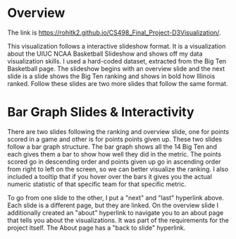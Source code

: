# Overview 
The link is https://rohitk2.github.io/CS498_Final_Project-D3Visualization/.

This visualization follows a interactive slideshow format. It is a visualization about the UIUC NCAA Basketball Slideshow and shows off my data visualization skills. I used a hard-coded dataset, extracted from the Big Ten Basketball page. The slideshow begins with an overview slide and the next slide is a slide shows the Big Ten ranking and shows in bold how Illinois ranked. Follow these slides are two more slides that follow the same format. 

# Bar Graph Slides & Interactivity
There are two slides following the ranking and overview slide, one for points scored in a game and other is for points points given up. These two slides follow a bar graph structure. The bar graph shows all the 14 Big Ten and each gives them a bar to show how well they did in the metric. The points scored go in descending order and points given up go in ascending order from right to left on the screen, so we can better visualize the ranking. I also included a tooltip that if you hover over the bars it gives you the actual numeric statistic of that specific team for that specific metric. 

To go from one slide to the other, I put a "next" and "last" hyperlink above. Each slide is a different page, but they are linked. On the overview slide I additionally created an "about" hyperlink to navigate you to an about page that tells you about the visualizations. It was part of the requirements for the project itself. The About page has a "back to slide" hyperlink.

